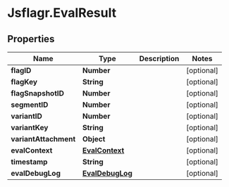 # Jsflagr.EvalResult

## Properties
Name | Type | Description | Notes
------------ | ------------- | ------------- | -------------
**flagID** | **Number** |  | [optional] 
**flagKey** | **String** |  | [optional] 
**flagSnapshotID** | **Number** |  | [optional] 
**segmentID** | **Number** |  | [optional] 
**variantID** | **Number** |  | [optional] 
**variantKey** | **String** |  | [optional] 
**variantAttachment** | **Object** |  | [optional] 
**evalContext** | [**EvalContext**](EvalContext.md) |  | [optional] 
**timestamp** | **String** |  | [optional] 
**evalDebugLog** | [**EvalDebugLog**](EvalDebugLog.md) |  | [optional] 


